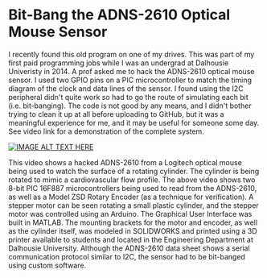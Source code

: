 # Bit-Bang the ADNS-2610 Optical Mouse Sensor

I recently found this old program on one of my drives. This was part of my first paid programming jobs while I was an undergrad at Dalhousie Univeristy in 2014. A prof asked me to hack the ADNS-2610 optical mouse sensor. I used two GPIO pins on a PIC microcontroller to match the timing diagram of the clock and data lines of the sensor. I found using the I2C peripheral didn't quite work so had to go the route of simulating each bit (i.e. bit-banging). The code is not good by any means, and I didn't bother trying to clean it up at all before uploading to GitHub, but it was a meaningful experience for me, and it may be useful for someone some day. See video link for a demonstration of the complete system.

[![IMAGE ALT TEXT HERE](https://img.youtube.com/vi/smxNdfO1eBw/0.jpg)](https://www.youtube.com/watch?v=smxNdfO1eBw "Bit-banging optical mouse sensor")

This video shows a hacked ADNS-2610 from a Logitech optical mouse being used to watch the surface of a rotating cylinder. The cylinder is being rotated to mimic a cardiovascular flow profile. The above video shows two 8-bit PIC 16F887 microcontrollers being used to read from the ADNS-2610, as well as a Model ZSD Rotary Encoder (as a technique for verification). A stepper motor can be seen rotating a small plastic cylinder, and the stepper motor was controlled using an Arduino. The Graphical User Interface was built in MATLAB. The mounting brackets for the motor and encoder, as well as the cylinder itself, was modeled in SOLIDWORKS and printed using a 3D printer available to students and located in the Engineering Department at Dalhousie University. Although the ADNS-2610 data sheet shows a serial communication protocol similar to I2C, the sensor had to be bit-banged using custom software.